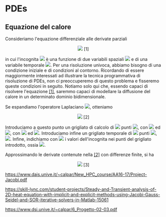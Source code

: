 # PDEs

## Equazione del calore

Consideriamo l'equazione differenziale alle derivate parziali

<p align="center">
  <img src="https://render.githubusercontent.com/render/math?math=\frac{\partial T(x,y,t)}{\partial t}=\nabla^2T(x,y,t)." id="heatEquation">       [1]
</p>

in cui l'incognita <img src="https://render.githubusercontent.com/render/math?math=T(x,y,t)"> è una funzione di due variabili spaziali <img src="https://render.githubusercontent.com/render/math?math=(x,y)"> e di una variabile temporale <img src="https://render.githubusercontent.com/render/math?math=t">. Per una risoluzione univoca, abbiamo bisogno di una condizione iniziale e di condizioni al contorno. Ricordando di essere maggiormente interessati ad illustrare la tecnica programmativa di risoluzione di PDEs, non ci preoccuperemo di questo problema e fisseremo queste condizioni in seguito. Notiamo solo qui che, essendo capaci di risolvere l'equazione [\[1\]](#heatEquation), saremmo capaci di modellare la diffusione del calore in un determinato dominio bidimensionale.

Se espandiamo l'operatore Laplaciano <img src="https://render.githubusercontent.com/render/math?math=\nabla^2">, otteniamo

<p align="center">
  <img src="https://render.githubusercontent.com/render/math?math=\frac{\partial T(x,y)}{\partial t}=\frac{\partial^2 T(x,y)}{\partial x^2} %2B \frac{\partial^2 T(x,y)}{\partial y^2}." id="heatEquationExpanded">       [2]
</p>

Introduciamo a questo punto un grigliato di calcolo di <img src="https://render.githubusercontent.com/render/math?math=M\times N"> punti <img src="https://render.githubusercontent.com/render/math?math=(x_m, y_n)">, con <img src="https://render.githubusercontent.com/render/math?math=x_m=m \Delta x"> ed <img src="https://render.githubusercontent.com/render/math?math=y_n=n \Delta y">, con <img src="https://render.githubusercontent.com/render/math?math=m=0,\ldots,M-1"> ed <img src="https://render.githubusercontent.com/render/math?math=n=0,\ldots,N-1">. Introduciamo infine un grigliato temporale di <img src="https://render.githubusercontent.com/render/math?math=K"> punti <img src="https://render.githubusercontent.com/render/math?math=t_k">, <img src="https://render.githubusercontent.com/render/math?math=k=0,\ldots,K-1">. Infine, indichiamo con <img src="https://render.githubusercontent.com/render/math?math=T_{mn}^k"> i valori dell'incognita nei punti del grigliato introdotto, ossia <img src="https://render.githubusercontent.com/render/math?math=T(x_m,y_n,t_k)=T_{m,n}^k">.

Approssimando le derivate contenute nella [\[2\]](#heatEquationExpanded) con differenze finite, si ha

<p align="center">
  <img src="https://render.githubusercontent.com/render/math?math=\frac{T_{m,n}^{k 2%B 1}-T_{m,n}^{k}}{\Delta t}=\frac{T_{m 2%B 1,n}^{k}-2T_{m,n}^{k} 2%B T_{m-1,n}^{k}}{\Delta x^2} 2%B \frac{T_{m,n 2%B 1}^{k}-2T_{m,n}^{k} + T_{m,n-1}^{k}}{\Delta y^2}." id="heatEquationDiscretized">       [3]
</p>


https://www.dais.unive.it/~calpar/New_HPC_course/AA16-17/Project-Jacobi.pdf

https://skill-lync.com/student-projects/Steady-and-Transient-analysis-of-2D-heat-equation-with-implicit-and-explicit-methods-using-Jacobi-Gauss-Seidel-and-SOR-iterative-solvers-in-Matlab-15061

https://www.dsi.unive.it/~calpar/6_Progetto-02-03.pdf

